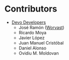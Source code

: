 # Contributors
- [Devo Developers](https://www.devo.com/)
  - José Ramón ([Worvast](https://www.github.com/worvast))
  - Ricardo Moya
  - Javier López
  - Juan Manuel Cristóbal
  - Daniel Alonso
  - Ovidiu M. Moldovan
